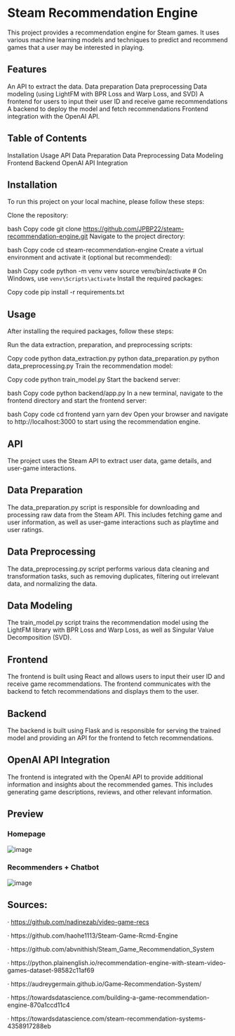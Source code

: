 # Steam Recommendation Engine
This project provides a recommendation engine for Steam games. It uses various machine learning models and techniques to predict and recommend games that a user may be interested in playing.

## Features
An API to extract the data.
Data preparation
Data preprocessing
Data modeling (using LightFM with BPR Loss and Warp Loss, and SVD)
A frontend for users to input their user ID and receive game recommendations
A backend to deploy the model and fetch recommendations
Frontend integration with the OpenAI API.
## Table of Contents
Installation
Usage
API
Data Preparation
Data Preprocessing
Data Modeling
Frontend
Backend
OpenAI API Integration

## Installation
To run this project on your local machine, please follow these steps:

Clone the repository:

bash
Copy code
git clone https://github.com/JPBP22/steam-recommendation-engine.git
Navigate to the project directory:

bash
Copy code
cd steam-recommendation-engine
Create a virtual environment and activate it (optional but recommended):

bash
Copy code
python -m venv venv
source venv/bin/activate  # On Windows, use `venv\Scripts\activate`
Install the required packages:

Copy code
pip install -r requirements.txt
## Usage
After installing the required packages, follow these steps:

Run the data extraction, preparation, and preprocessing scripts:

Copy code
python data_extraction.py
python data_preparation.py
python data_preprocessing.py
Train the recommendation model:

Copy code
python train_model.py
Start the backend server:

bash
Copy code
python backend/app.py
In a new terminal, navigate to the frontend directory and start the frontend server:

bash
Copy code
cd frontend
yarn
yarn dev
Open your browser and navigate to http://localhost:3000 to start using the recommendation engine.

## API
The project uses the Steam API to extract user data, game details, and user-game interactions.

## Data Preparation
The data_preparation.py script is responsible for downloading and processing raw data from the Steam API. This includes fetching game and user information, as well as user-game interactions such as playtime and user ratings.

## Data Preprocessing
The data_preprocessing.py script performs various data cleaning and transformation tasks, such as removing duplicates, filtering out irrelevant data, and normalizing the data.

## Data Modeling
The train_model.py script trains the recommendation model using the LightFM library with BPR Loss and Warp Loss, as well as Singular Value Decomposition (SVD).

## Frontend
The frontend is built using React and allows users to input their user ID and receive game recommendations. The frontend communicates with the backend to fetch recommendations and displays them to the user.

## Backend
The backend is built using Flask and is responsible for serving the trained model and providing an API for the frontend to fetch recommendations.

## OpenAI API Integration
The frontend is integrated with the OpenAI API to provide additional information and insights about the recommended games. This includes generating game descriptions, reviews, and other relevant information.

## Preview
### Homepage
![image](https://user-images.githubusercontent.com/55255975/231901447-8607f96e-e1d6-42bd-bb31-8f2a4d7659cd.png)

### Recommenders + Chatbot
![image](https://user-images.githubusercontent.com/55255975/231901145-5acc5d4b-1ce4-4e07-a61b-02f72a900900.png)


## Sources:
· https://github.com/nadinezab/video-game-recs
<p>
· https://github.com/haohe1113/Steam-Game-Rcmd-Engine
<p>
· https://github.com/abvnithish/Steam_Game_Recommendation_System
<p>
· https://python.plainenglish.io/recommendation-engine-with-steam-video-games-dataset-98582c11af69
<p>
· https://audreygermain.github.io/Game-Recommendation-System/
<p>
· https://towardsdatascience.com/building-a-game-recommendation-engine-870a1ccd11c4
<p>
· https://towardsdatascience.com/steam-recommendation-systems-4358917288eb
